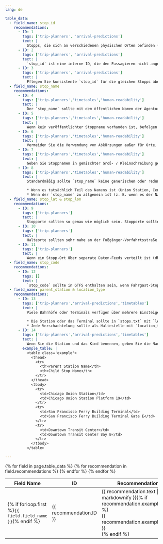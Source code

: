 ```yaml
---
lang: de

table_data:
  - field_name: stop_id
    recommendations:
      - ID: 1
        tags: ['trip-planners', 'arrival-predictions']
        text: |
          Stopps, die sich an verschiedenen physischen Orten befinden (dh verschiedene festgelegte genaue Orte für Fahrzeuge auf ausgewiesenen Routen zum Anhalten, möglicherweise gekennzeichnet durch Schilder, Unterstände oder andere derartige öffentliche Informationen, an verschiedenen Straßenecken gelegen oder verschiedene Einsteigeeinrichtungen wie eine Plattform oder Bus Bay, auch wenn in der Nähe zueinander) sollte unterschiedliche `stop_id`.
      - ID: 2
        tags: ['trip-planners', 'arrival-predictions']
        text: |
          `stop_id` ist eine interne ID, die den Passagieren nicht angezeigt werden soll.
      - ID: 3
        tags: ['trip-planners', 'arrival-predictions']
        text: |
          Pflegen Sie konsistente `stop_id` für die gleichen Stopps über stop_id (siehe [Dataset Publishing & General Practices](#publishing)).
  - field_name: stop_name
    recommendations:
      - ID: 4
        tags: ['trip-planners','timetables','human-readability']
        text: |
          Der `stop_name` sollte mit dem öffentlichen Namen der Agentur für die Haltestelle, den Bahnhof oder das Internat übereinstimmen, z. B. was in einem Stundenplan gedruckt, online veröffentlicht und / oder am Standort präsentiert wird.
      - ID: 5
        tags: ['trip-planners','timetables','human-readability']
        text: |
          Wenn kein veröffentlichter Stoppname vorhanden ist, befolgen Sie im gesamten Feed konsistente Stoppbenennungskonventionen.
      - ID: 6
        tags: ['trip-planners','timetables','human-readability']
        text: |
          Vermeiden Sie die Verwendung von Abkürzungen außer für Orte, die am häufigsten mit einem abgekürzten Namen bezeichnet werden. Siehe Abkürzungen (# 2) unter [Alle Dateien](#all-files).
      - ID: 7
        tags: ['trip-planners','timetables','human-readability']
        text: |
          Geben Sie Stoppnamen in gemischter Groß- / Kleinschreibung gemäß lokaler Konventionen gemäß der Empfehlung für alle kundenorientierten Textfelder an.
      - ID: 8
        tags: ['trip-planners','timetables','human-readability']
        text: |
          Standardmäßig sollte `stop_name` keine generischen oder redundanten Wörter wie "Station" oder "Stop" enthalten, aber einige stop_name sind zulässig.

          * Wenn es tatsächlich Teil des Namens ist (Union Station, Central Station)
          * Wenn der `stop_name` zu allgemein ist (z. B. wenn es der Name der Stadt ist). "Station", "Terminal" oder andere Wörter machen die Bedeutung klar.
  - field_name: stop_lat & stop_lon
    recommendations:
      - ID: 9
        tags: ['trip-planners']
        text: |
          Stopporte sollten so genau wie möglich sein. Stopporte sollten einen Fehler von __nicht mehr__ als vier Metern im Vergleich zur tatsächlichen Stopposition haben.
      - ID: 10
        tags: ['trip-planners']
        text: |
          Halteorte sollten sehr nahe an der Fußgänger-Vorfahrtsstraße platziert werden, an der ein Fahrgast einsteigen wird (dh die richtige Straßenseite).
      - ID: 11
        tags: ['trip-planners']
        text: |
          Wenn ein Stopp-Ort über separate Daten-Feeds verteilt ist (dh zwei Agenturen verwenden genau die gleiche Stopp- / Einstiegs-Einrichtung), geben Sie an, dass der Stopp geteilt wird, indem für beide Stopps genau die selbe `stop_lat` und `stop_lon`.
  - field_name: stop_code
    recommendations:
      - ID: 12
        tags: []
        text: |
          `stop_code` sollte in GTFS enthalten sein, wenn Fahrgast-Stopp-Nummern oder kurze Kennungen vorhanden sind.
  - field_name: parent_station & location_type
    recommendations:
      - ID: 13
        tags: ['trip-planners','arrival-predictions','timetables']
        text: |
          Viele Bahnhöfe oder Terminals verfügen über mehrere Einsteigeeinrichtungen (je nach Modus können sie Busbahn, Bahnsteig, Werft, Tor oder eine andere Bezeichnung genannt werden). In solchen Fällen sollten Futtermittelproduzenten Stationen, Einstiegseinrichtungen (auch als Kinderstopps bezeichnet) und ihre Beziehung beschreiben.

          * Die Station oder das Terminal sollte in `stops.txt` mit `location_type = 1` als Datensatz definiert werden.
          * Jede Verschachtelung sollte als Haltestelle mit `location_type = 0`. Das Feld `parent_station` sollte auf die `stop_id` der Station `stop_id` in der sich die Einsteigeeinrichtung befindet.
      - ID: 14
        tags: ['trip-planners','arrival-predictions','timetables']
        text: |
          Wenn Sie die Station und das Kind benennen, geben Sie die Namen an, die von den Fahrern gut erkannt werden, und können den Fahrern helfen, den Bahnhof und das Boarding (Bus, Plattform, Kai, Tor usw.) zu identifizieren. 
        example_table: |
          <table class='example'>
            <thead>
              <tr>
                <th>Parent Station Name</th>
                <th>Child Stop Name</th>
              </tr>
            </thead>
            <tbody>
              <tr>
                <td>Chicago Union Station</td>
                <td>Chicago Union Station Platform 19</td>
              </tr>
              <tr>
                <td>San Francisco Ferry Building Terminal</td>
                <td>San Francisco Ferry Building Terminal Gate E</td>
              </tr>
              <tr>
                <td>Downtown Transit Center</td>
                <td>Downtown Transit Center Bay B</td>
              </tr>
            </tbody>
          </table>

---
```

<div class="table-wrapper">
  <table class="recommendation">
    <thead>
      <tr>
        <th>Field Name</th>
        <th>ID</th>
        <th>Recommendation</th>
      </tr>
    </thead>
    <tbody>
    {% for field in page.table_data %}
      {% for recommendation in field.recommendations %}
      <tr id="{{ page.slug }}_{{ recommendation.ID }}" class="anchor-row{% if forloop.first %} field-row{% endif %}{% for tag in recommendation.tags %} {{ tag }}{% endfor %}">
        <td>{% if forloop.first %}<code>{{ field.field_name }}</code>{% endif %}</td>
        <td><div class="anchor-node"><p>{{ recommendation.ID }}</p><a class="anchor-link" href="#{{ page.slug }}_{{ recommendation.ID }}"><i class="fa fa-link" aria-hidden="true"></i></a></div></td>
        <td>{{ recommendation.text | markdownify }}{% if recommendation.example_table %}<div class="table-wrapper">{{ recommendation.example_table }}</div>{% endif %}</td>
      </tr>
      {% endfor %}
    {% endfor %}
    </tbody>
  </table>
</div>